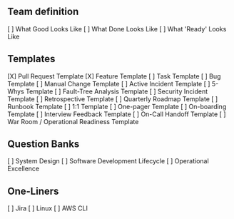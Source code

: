 ## Team definition
[ ] What Good Looks Like
[ ] What Done Looks Like
[ ] What 'Ready' Looks Like

## Templates
[X] Pull Request Template
[X] Feature Template
[ ] Task Template
[ ] Bug Template
[ ] Manual Change Template
[ ] Active Incident Template
[ ] 5-Whys Template
[ ] Fault-Tree Analysis Template
[ ] Security Incident Template
[ ] Retrospective Template
[ ] Quarterly Roadmap Template
[ ] Runbook Template
[ ] 1:1 Template
[ ] One-pager Template
[ ] On-boarding Template
[ ] Interview Feedback Template
[ ] On-Call Handoff Template
[ ] War Room / Operational Readiness Template

## Question Banks
[ ] System Design
[ ] Software Development Lifecycle
[ ] Operational Excellence

## One-Liners
[ ] Jira
[ ] Linux
[ ] AWS CLI
